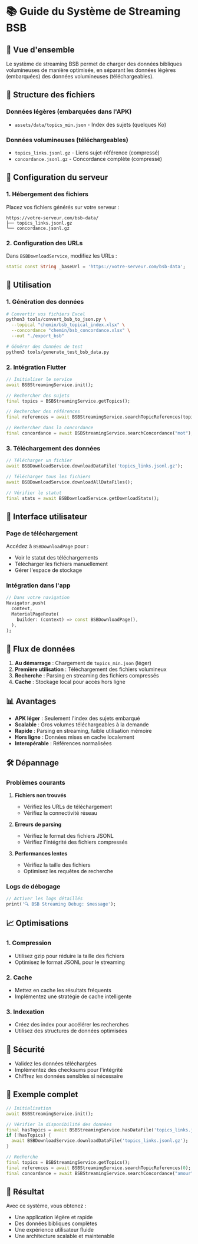 # 📚 Guide du Système de Streaming BSB

## 🎯 **Vue d'ensemble**

Le système de streaming BSB permet de charger des données bibliques volumineuses de manière optimisée, en séparant les données légères (embarquées) des données volumineuses (téléchargeables).

## 📁 **Structure des fichiers**

### **Données légères (embarquées dans l'APK)**
- `assets/data/topics_min.json` - Index des sujets (quelques Ko)

### **Données volumineuses (téléchargeables)**
- `topics_links.jsonl.gz` - Liens sujet-référence (compressé)
- `concordance.jsonl.gz` - Concordance complète (compressé)

## 🚀 **Configuration du serveur**

### **1. Hébergement des fichiers**

Placez vos fichiers générés sur votre serveur :

```
https://votre-serveur.com/bsb-data/
├── topics_links.jsonl.gz
└── concordance.jsonl.gz
```

### **2. Configuration des URLs**

Dans `BSBDownloadService`, modifiez les URLs :

```dart
static const String _baseUrl = 'https://votre-serveur.com/bsb-data';
```

## 🔧 **Utilisation**

### **1. Génération des données**

```bash
# Convertir vos fichiers Excel
python3 tools/convert_bsb_to_json.py \
  --topical "chemin/bsb_topical_index.xlsx" \
  --concordance "chemin/bsb_concordance.xlsx" \
  --out "./export_bsb"

# Générer des données de test
python3 tools/generate_test_bsb_data.py
```

### **2. Intégration Flutter**

```dart
// Initialiser le service
await BSBStreamingService.init();

// Rechercher des sujets
final topics = BSBStreamingService.getTopics();

// Rechercher des références
final references = await BSBStreamingService.searchTopicReferences(topicId);

// Rechercher dans la concordance
final concordance = await BSBStreamingService.searchConcordance("mot");
```

### **3. Téléchargement des données**

```dart
// Télécharger un fichier
await BSBDownloadService.downloadDataFile('topics_links.jsonl.gz');

// Télécharger tous les fichiers
await BSBDownloadService.downloadAllDataFiles();

// Vérifier le statut
final stats = await BSBDownloadService.getDownloadStats();
```

## 📱 **Interface utilisateur**

### **Page de téléchargement**

Accédez à `BSBDownloadPage` pour :
- Voir le statut des téléchargements
- Télécharger les fichiers manuellement
- Gérer l'espace de stockage

### **Intégration dans l'app**

```dart
// Dans votre navigation
Navigator.push(
  context,
  MaterialPageRoute(
    builder: (context) => const BSBDownloadPage(),
  ),
);
```

## 🔄 **Flux de données**

1. **Au démarrage** : Chargement de `topics_min.json` (léger)
2. **Première utilisation** : Téléchargement des fichiers volumineux
3. **Recherche** : Parsing en streaming des fichiers compressés
4. **Cache** : Stockage local pour accès hors ligne

## 📊 **Avantages**

- **APK léger** : Seulement l'index des sujets embarqué
- **Scalable** : Gros volumes téléchargeables à la demande
- **Rapide** : Parsing en streaming, faible utilisation mémoire
- **Hors ligne** : Données mises en cache localement
- **Interopérable** : Références normalisées

## 🛠️ **Dépannage**

### **Problèmes courants**

1. **Fichiers non trouvés**
   - Vérifiez les URLs de téléchargement
   - Vérifiez la connectivité réseau

2. **Erreurs de parsing**
   - Vérifiez le format des fichiers JSONL
   - Vérifiez l'intégrité des fichiers compressés

3. **Performances lentes**
   - Vérifiez la taille des fichiers
   - Optimisez les requêtes de recherche

### **Logs de débogage**

```dart
// Activer les logs détaillés
print('🔍 BSB Streaming Debug: $message');
```

## 📈 **Optimisations**

### **1. Compression**
- Utilisez gzip pour réduire la taille des fichiers
- Optimisez le format JSONL pour le streaming

### **2. Cache**
- Mettez en cache les résultats fréquents
- Implémentez une stratégie de cache intelligente

### **3. Indexation**
- Créez des index pour accélérer les recherches
- Utilisez des structures de données optimisées

## 🔐 **Sécurité**

- Validez les données téléchargées
- Implémentez des checksums pour l'intégrité
- Chiffrez les données sensibles si nécessaire

## 📝 **Exemple complet**

```dart
// Initialisation
await BSBStreamingService.init();

// Vérifier la disponibilité des données
final hasTopics = await BSBStreamingService.hasDataFile('topics_links.jsonl.gz');
if (!hasTopics) {
  await BSBDownloadService.downloadDataFile('topics_links.jsonl.gz');
}

// Recherche
final topics = BSBStreamingService.getTopics();
final references = await BSBStreamingService.searchTopicReferences(0);
final concordance = await BSBStreamingService.searchConcordance("amour");
```

## 🎉 **Résultat**

Avec ce système, vous obtenez :
- Une application légère et rapide
- Des données bibliques complètes
- Une expérience utilisateur fluide
- Une architecture scalable et maintenable

